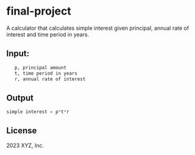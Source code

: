 # final-project

A calculator that calculates simple interest given principal, annual rate of interest and time period in years.


## Input:
```bash
   p, principal amount
   t, time period in years
   r, annual rate of interest
```

## Output
   ```python
   simple interest = p*t*r
```

## License
2023 XYZ, Inc.

